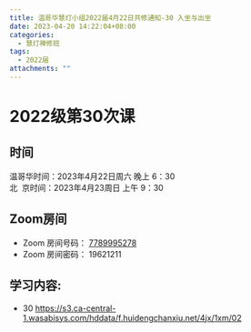 ```yaml
---
title: 温哥华慧灯小组2022届4月22日共修通知-30 入坐与出坐
date: 2023-04-20 14:22:04+08:00
categories:
  - 慧灯禅修班
tags:
  - 2022届
attachments: ""
---
```

# 2022级第30次课

## 时间

温哥华时间：2023年4月22日周六 晚上 6：30\
北  京时间：2023年4月23周日 上午 9：30

## Zoom房间

* Zoom 房间号码： [7789995278](https://us02web.zoom.us/j/7789995278?pwd=VjZmbWJFY2k2K0E5RVB2cTNIQmhqUT09)
* Zoom 房间密码： 19621211

## 学习内容:

* 30 <https://s3.ca-central-1.wasabisys.com/hddata/f.huidengchanxiu.net/4jx/1xm/02>[](https://s3.ca-central-1.wasabisys.com/hddata/f.huidengchanxiu.net/wsb/book2/p1/1)